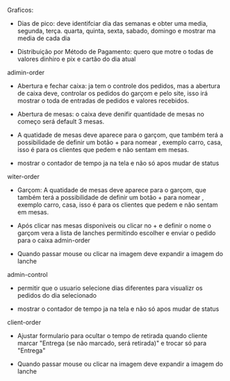 Graficos:
* Dias de pico: deve identifciar dia das semanas e obter uma media, segunda, terça. quarta, quinta, sexta, sabado, domingo e mostrar ma media de cada dia 

* Distribuição por Método de Pagamento: quero que motre o todas de valores dinhiro e pix e cartão do dia atual


adimin-order
* Abertura e fechar caixa: ja tem o controle dos pedidos, mas a abertura de caixa deve, controlar os pedidos do garçom e pelo site, isso irá mostrar o toda de entradas de pedidos e valores recebidos.

* Abertura de mesas: o caixa deve denifir quantidade de mesas no começo será default 3 mesas.

* A quatidade de mesas deve aparece para o garçom, que também terá a possibilidade de definir um botão + para nomear , exemplo carro, casa, isso é para os clientes que pedem e não sentam em mesas.

* mostrar o contador de tempo ja na tela e não só apos mudar de status

witer-order
* Garçom: A quatidade de mesas deve aparece para o garçom, que também terá a possibilidade de definir um botão + para nomear , exemplo carro, casa, isso é para os clientes que pedem e não sentam em mesas.

* Após clicar nas mesas disponiveis ou clicar no + e definir o nome o garçom vera a lista de lanches permitindo escolher e enviar o pedido para o caixa admin-order

* Quando passar  mouse ou clicar na imagem deve expandir a imagem do lanche

admin-control
* permitir que o usuario selecione dias diferentes para visualizr os pedidos do dia selecionado

* mostrar o contador de tempo ja na tela e não só apos mudar de status

client-order
* Ajustar formulario para ocultar o tempo de retirada quando cliente marcar "Entrega (se não marcado, será retirada)"  e trocar só para "Entrega"

* Quando passar  mouse ou clicar na imagem deve expandir a imagem do lanche